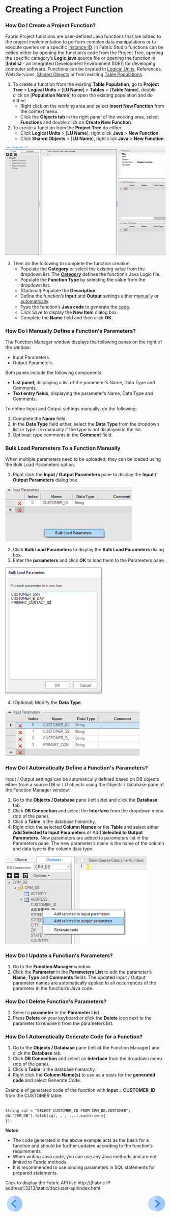# Creating a Project Function

### How Do I Create a Project Function?

Fabric Project functions are user-defined Java functions that are added to the project implementation to perform complex data manipulations or to execute queries on a specific [Instance ID](/articles/01_fabric_overview/02_fabric_glossary.md#instance-id). 
In Fabric Studio functions can be edited either by opening the function’s code from the Project Tree, opening the specific category’s **Logic.java** source file or opening the function in [**IntelliJ** - an Integrated Development Environment (IDE)] for developing computer software. 
Functions can be created in [Logical Units](/articles/03_logical_units/01_LU_overview.md), References, Web Services, [Shared Objects](/articles/04_fabric_studio/12_shared_objects.md) or from existing [Table Populations](/articles/07_table_population/01_table_population_overview.md).
1.	To create a function from the existing **Table Population**, go to **Project Tree** > **Logical Units** > [**LU Name**] > **Tables** > [**Table Name**], double click on [**Population Name**] to open the existing population and do either:
    * Right click on the working area and select **Insert New Function** from the context menu. 
    * Click the **Objects tab** in the right panel of the working area, select **Functions** and double click on **Create New Function**.
 2. To create a function from the **Project Tree** do either:
    *	Click **Logical Units** > [**LU Name**], right click **Java** > **New Function**. 
    *	Click **Shared Objects** > [**LU Name**], right click **Java** > **New Function**.
    
![image](/articles/07_table_population/images/07_10_01_screen1.png)

3.	Then do the following to complete the function creation: 
    *	Populate the **Category** or select the existing value from the dropdown list. The [**Category**](/articles/04_fabric_studio/09_logic_files_and_categories.md) defines the function’s Java Logic file.
    *	Populate the **Function Type** by selecting the value from the dropdown list.
    *	(Optional) Populate the **Description**.
    *	Define the function’s **Input** and **Output** settings either [manually](/articles/07_table_population/10_creating_a_project_function.md#how-do-i-manually-define-functions-parameters)  or [automatically](/articles/07_table_population/10_creating_a_project_function.md#how-do-i-automatically-define-functions-parameters).
    *	Type the function’s **Java code** to generate the [code](/articles/07_table_population/10_creating_a_project_function.md#how-do-i-automatically-generate-code-for-a-function).
    *	Click Save to display the **New Item** dialog box. 
    *	Complete the **Name** field and then click **OK**.
    
### How Do I Manually Define a Function's Parameters? 

The Function Manager window displays the following panes on the right of the window:
*	Input Parameters.
*	Output Parameters.

Both panes include the following components:
*	**List panel**, displaying a list of the parameter’s Name, Data Type and Comments.
*	**Text entry fields**, displaying the parameter’s Name, Data Type and Comments.

To define Input and Output settings manually, do the following:
1.	Complete the **Name** field.
2.	In the **Data Type** field either, select the **Data Type** from the dropdown list or type it in manually if the type is not displayed in the list. 
3.	Optional: type comments in the **Comment** field.


### Bulk Load Parameters To a Function Manually

When multiple parameters need to be uploaded, they can be loaded using the Bulk Load Parameters option. 
1.	Right click the **Input / Output Parameters** pane to display the **Input / Output Parameters** dialog box. 

![image](/articles/07_table_population/images/07_10_02_bulk_load.png)

2.	Click **Bulk Load Parameters** to display the **Bulk Load Parameters** dialog box. 
3.	Enter the **parameters** and click **OK** to load them to the Parameters pane. 

![image](/articles/07_table_population/images/07_10_03_bulk_load2.png)

4.	(Optional) Modify the **Data Type**.

![image](/articles/07_table_population/images/07_10_04_data_type.png)

### How Do I Automatically Define a Function's Parameters?

Input / Output settings can be automatically defined based on DB objects either from a source DB or LU objects using the Objects / Database pane of the Function Manager window.
1.	Go to the **Objects / Database** pane (left side) and click the **Database** tab.
2.	Click **DB Connection** and select the **Interface** from the dropdown menu (top of the pane).
3.	Click a **Table** in the database hierarchy.
4.	Right click the selected **Column Names** or the **Table** and select either **Add Selected to Input Parameters** or Add **Selected to Output Parameters**. New parameters are added to parameters list in the Parameters pane. The new parameter’s name is the name of the column and data type is the column data type.

![image](/articles/07_table_population/images/07_10_05_datatype2.png)

### How Do I Update a Function's Parameters?

1.	Go to the **Function Manager** window.
2.	Click the **Parameter** in the **Parameters List** to edit the parameter’s **Name**, **Type** and **Comments** fields. The updated Input / Output parameter names are automatically applied to all occurrences of the parameter in the function’s Java code.


### How Do I Delete Function's Parameters? 

1.	Select a **parameter** in the **Parameter List**.
2.	Press **Delete** on your keyboard or click the **Delete** icon next to the parameter to remove it from the parameters list.

### How Do I Automatically Generate Code for a Function?

1.	Go to the **Objects / Database** pane (left of the Function Manager) and click the **Database** tab.
2.	Click **DB Connection** and select an **Interface** from the dropdown menu (top of the pane).
3.	Click a **Table** in the database hierarchy.
4.	Right click the **Column Name(s)** to use as a basis for the **generated code** and select Generate Code.

Example of generated code of the function with **Input = CUSTOMER_ID** from the CUSTOMER table:
<pre><code>
String sql = "SELECT CUSTOMER_ID FROM CRM_DB.CUSTOMER";
db("CRM_DB").fetch(sql, <val1>, <val2>, ...).each(row->{
});
</code></pre>

**Notes** 
*	The code generated in the above example acts as the basis for a function and should be further updated according to the function’s requirements.
*	When writing Java code, you can use any Java methods and are not limited to Fabric methods. 
*	It is recommended to use binding parameters in SQL statements for prepared statements.


Click to display the Fabric API list: http://[Fabric IP address]:3213/static/doc/user-api/index.html


[![Previous](/articles/images/Previous.png)](/articles/07_table_population/09_creating_an_LUDB_function.md)[<img align="right" width="60" height="54" src="/articles/images/Next.png">](/articles/07_table_population/11_1_creating_or_editing_a_root_function.md)
